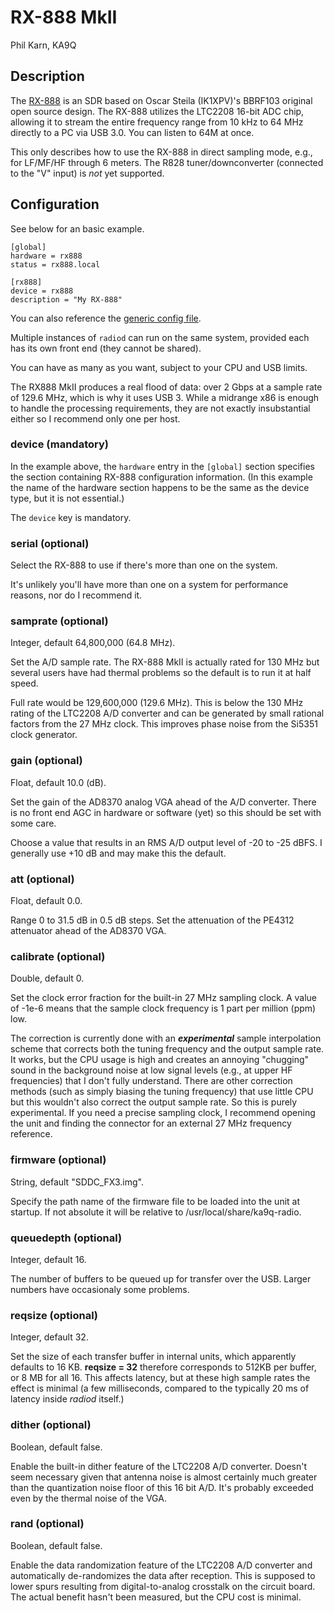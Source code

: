 # RX-888 MkII

Phil Karn, KA9Q

## Description

The [RX-888](https://www.rx-888.com/rx/) is an SDR based on Oscar Steila (IK1XPV)'s BBRF103 original open source design. The RX-888 utilizes the LTC2208 16-bit ADC chip, allowing it to stream the entire frequency range from 10 kHz to 64 MHz directly to a PC via USB 3.0. You can listen to 64M at once.

This only describes how to use the RX-888 in direct sampling mode, e.g., for LF/MF/HF through 6 meters. The R828 tuner/downconverter (connected to the "V" input) is *not* yet supported.

## Configuration

See below for an basic example.

```
[global]
hardware = rx888
status = rx888.local

[rx888]
device = rx888
description = "My RX-888"
```

You can also reference the [generic config file](/config/radiod@rx888-generic.conf).

Multiple instances of `radiod` can run on the same system, provided each has its own front end (they cannot be shared).

You can have as many as you want, subject to your CPU and USB limits.

The RX888 MkII produces a real flood of data: over 2 Gbps at a sample rate of 129.6 MHz, which is why it uses USB 3. While a midrange x86 is enough to handle the processing requirements, they are not exactly insubstantial either so I recommend only one per host.

### device (mandatory)

In the example above, the `hardware` entry in the `[global]` section specifies the section containing RX-888 configuration information. (In this example the name of the hardware section happens to be the same as the device type, but it is not essential.)

The `device` key is mandatory.

### serial (optional)

Select the RX-888 to use if there's more than one on the system.

It's unlikely you'll have more than one on a system for performance reasons, nor do I recommend it.

### samprate (optional)

Integer, default 64,800,000 (64.8 MHz).

Set the A/D sample rate. The RX-888 MkII is actually rated for 130 MHz but several users have had thermal problems so the default is to run it at half speed.

Full rate would be 129,600,000 (129.6 MHz). This is below the 130 MHz rating of the LTC2208 A/D converter and can be generated by small rational factors from the 27 MHz clock. This improves phase noise from the Si5351 clock generator.

### gain (optional)

Float, default 10.0 (dB).

Set the gain of the AD8370 analog VGA ahead of the A/D converter. There is no front end AGC in hardware or software (yet) so this should be set with some care.

Choose a value that results in an RMS A/D output level of -20 to -25 dBFS. I generally use +10 dB and may make this the default.

### att (optional)

Float, default 0.0.

Range 0 to 31.5 dB in 0.5 dB steps. Set the attenuation of the PE4312 attenuator ahead of the AD8370 VGA.

### calibrate (optional)

Double, default 0.

Set the clock error fraction for the built-in 27 MHz sampling clock. A value of -1e-6 means that the sample clock frequency is 1 part per million (ppm) low.

The correction is currently done with an ***experimental*** sample interpolation scheme that corrects both the tuning frequency and the output sample rate.
It works, but the CPU usage is high and creates an annoying "chugging" sound in the background noise at low signal levels (e.g., at upper HF frequencies) that I don't fully understand.
There are other correction methods (such as simply biasing the tuning frequency) that use little CPU but this wouldn't also correct the output sample rate. So this is purely experimental. If you need a precise sampling clock, I recommend opening the unit and finding the connector for an external 27 MHz frequency reference.

### firmware (optional)

String, default "SDDC_FX3.img".

Specify the path name of the firmware file to be loaded into the unit at startup. If not absolute it will be relative to /usr/local/share/ka9q-radio.

### queuedepth (optional)

Integer, default 16.

The number of buffers to be queued up for transfer over the USB. Larger numbers have occasionaly some problems.

### reqsize (optional)

Integer, default 32.

Set the size of each transfer buffer in internal units, which apparently defaults to 16 KB. **reqsize = 32** therefore corresponds to 512KB per buffer, or 8 MB for all 16.
This affects latency, but at these high sample rates the effect is minimal (a few milliseconds, compared to the typically 20 ms of latency inside *radiod* itself.)

### dither (optional)

Boolean, default false.

Enable the built-in dither feature of the LTC2208 A/D converter. Doesn't seem necessary given that antenna noise is almost certainly much greater than the quantization noise floor of this 16 bit A/D. It's probably exceeded even by the thermal noise of the VGA.

### rand (optional)

Boolean, default false.

Enable the data randomization feature of the LTC2208 A/D converter and automatically de-randomizes the data after reception. This is supposed to lower spurs resulting from digital-to-analog crosstalk on the circuit board. The actual benefit hasn't been measured, but the CPU cost is minimal.
